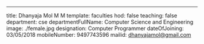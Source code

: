 ---
title: Dhanyaja Mol M M
template: faculties
hod: false
teaching: false
department: cse
departmentFullName: Computer Science and Engineering
image: ./female.jpg
designation: Computer Programmer
dateOfJoining: 03/05/2018
mobileNumber: 9497743596
mailid: dhanyajamol@gmail.com
